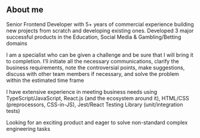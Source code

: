 ## About me

Senior Frontend Developer with 5+ years of commercial experience building new projects from scratch and developing existing ones. Developed 3 major successful products in the Education, Social Media & Gambling/Betting domains

I am a specialist who can be given a challenge and be sure that I will bring it to completion. I’ll initiate all the necessary communications, clarify the business requirements, note the controversial points, make suggestions, discuss with other team members if necessary, and solve the problem within the estimated time frame

I have extensive experience in meeting business needs using TypeScript/JavaScript, React.js (and the ecosystem around it), HTML/CSS (preprocessors, CSS-in-JS), Jest/React Testing Library (unit/integration tests)

Looking for an exciting product and eager to solve non-standard complex engineering tasks
